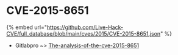 # CVE-2015-8651
{% embed url="https://github.com/Live-Hack-CVE/full_database/blob/main/cves/2015/CVE-2015-8651.json" %}

* Gitlabpro ~> [The-analysis-of-the-cve-2015-8651](https://www.alice-snow.ru/2015/database/cve-2015-8651/the-analysis-of-the-cve-2015-8651-gitlabpro)